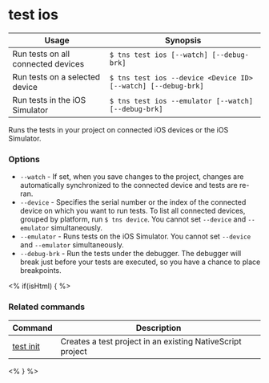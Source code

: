 test ios
==========

Usage | Synopsis
------|-------
Run tests on all connected devices | `$ tns test ios [--watch] [--debug-brk]`
Run tests on a selected device | `$ tns test ios --device <Device ID> [--watch] [--debug-brk]`
Run tests in the iOS Simulator | `$ tns test ios --emulator [--watch] [--debug-brk]`

Runs the tests in your project on connected iOS devices or the iOS Simulator.

### Options
* `--watch` - If set, when you save changes to the project, changes are automatically synchronized to the connected device and tests are re-ran.
* `--device` - Specifies the serial number or the index of the connected device on which you want to run tests. To list all connected devices, grouped by platform, run `$ tns device`. You cannot set `--device` and `--emulator` simultaneously.
* `--emulator` - Runs tests on the iOS Simulator. You cannot set `--device` and `--emulator` simultaneously.
* `--debug-brk` - Run the tests under the debugger. The debugger will break just before your tests are executed, so you have a chance to place breakpoints.

<% if(isHtml) { %>
### Related commands
Command | Description
--------|------------
[test init](test-init.html) | Creates a test project in an existing NativeScript project
<% } %>
